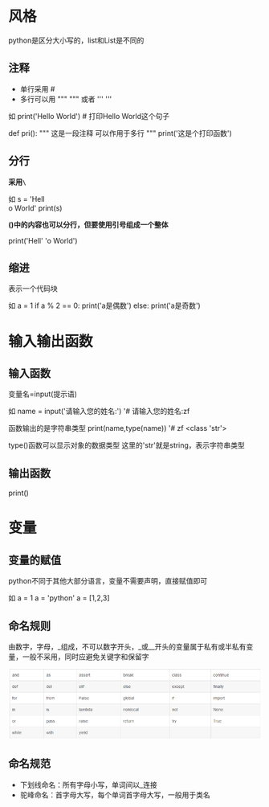 # 风格

python是区分大小写的，list和List是不同的

## 注释

* 单行采用 #
* 多行可以用 """ """ 或者 ''' '''

如
print('Hello World') # 打印Hello World这个句子

def pri():
"""
这是一段注释
可以作用于多行
"""
	print('这是个打印函数')


## 分行

**采用`\`** 

如
s = 'Hell\
o World'
print(s)

**()中的内容也可以分行，但要使用引号组成一个整体**

print('Hell'
'o World')

## 缩进

表示一个代码块

如
a = 1
if a % 2 == 0:
	print('a是偶数')
else:
	print('a是奇数')

# 输入输出函数

## 输入函数

变量名=input(提示语)

如
name = input('请输入您的姓名:')
'# 请输入您的姓名:zf

函数输出的是字符串类型
print(name,type(name))
'# zf <class 'str'>

type()函数可以显示对象的数据类型
这里的'str'就是string，表示字符串类型

## 输出函数

print()

# 变量

## 变量的赋值

python不同于其他大部分语言，变量不需要声明，直接赋值即可

如
a = 1
a = 'python'
a = [1,2,3]

## 命名规则
由数字，字母，_组成，不可以数字开头，_或__开头的变量属于私有或半私有变量，一般不采用，同时应避免关键字和保留字

<img src="./pictures/reserved words.png" style="zoom:70%" />


## 命名规范
* 下划线命名：所有字母小写，单词间以_连接
* 驼峰命名：首字母大写，每个单词首字母大写，一般用于类名

